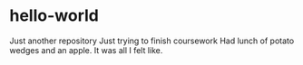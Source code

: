 # hello-world
Just another repository
Just trying to finish coursework
Had lunch of potato wedges and an apple. It was all I felt like.  
